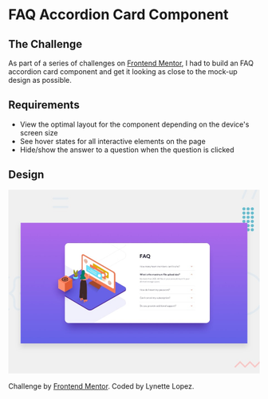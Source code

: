 # FAQ Accordion Card Component

## The Challenge

As part of a series of challenges on [Frontend Mentor](https://www.frontendmentor.io), I had to build an FAQ accordion card component and get it looking as close to the mock-up design as possible.

## Requirements

- View the optimal layout for the component depending on the device's screen size
- See hover states for all interactive elements on the page
- Hide/show the answer to a question when the question is clicked

## Design

![Design preview for the FAQ Accordion Card Component challenge](./img/preview.jpg)

Challenge by [Frontend Mentor](https://www.frontendmentor.io). Coded by Lynette Lopez.
